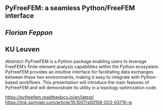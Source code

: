 ##  PyFreeFEM: a seamless Python/FreeFEM interface

## *Florian Feppon*

## KU Leuven

*Abstract*:  PyFreeFEM is a Python package enabling users to leverage FreeFEM’s finite element analysis capabilities within the Python ecosystem.
 PyFreeFEM provides an intuitive interface for facilitating data exchanges between these two environments,
  making it easy to integrate with Python-based workflows. This presentation will introduce the main features of PyFreeFEM 
  and will demonstrate its utility in a topology optimization code. 

https://pyfreefem.readthedocs.io/en/latest/
https://link.springer.com/article/10.1007/s00158-023-03710-w 
